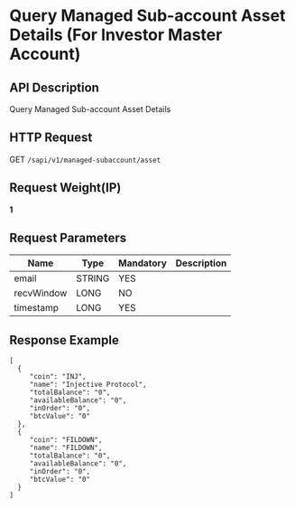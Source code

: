 # Query Managed Sub-account Asset Details (For Investor Master Account) 

## API Description​

Query Managed Sub-account Asset Details

## HTTP Request​

GET `/sapi/v1/managed-subaccount/asset`

## Request Weight(IP)​

**1**

## Request Parameters​

| Name | Type | Mandatory | Description |
| --- | --- | --- | --- |
| email | STRING | YES |  |
| recvWindow | LONG | NO |  |
| timestamp | LONG | YES |  |

## Response Example​

```
[  
  {  
     "coin": "INJ",                  
     "name": "Injective Protocol",   
     "totalBalance": "0",            
     "availableBalance": "0",        
     "inOrder": "0",                  
     "btcValue": "0"                 
  },  
  {  
     "coin": "FILDOWN",  
     "name": "FILDOWN",  
     "totalBalance": "0",  
     "availableBalance": "0",  
     "inOrder": "0",  
     "btcValue": "0"  
  }  
]
```

